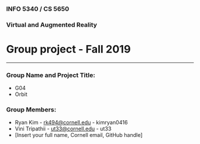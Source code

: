 ### INFO 5340 / CS 5650
### Virtual and Augmented Reality 
# Group project - Fall 2019

<hr>

### Group Name and Project Title:
- G04
- Orbit

### Group Members:

- Ryan Kim - [rk494@cornell.edu](rk494@cornell.edu) - kimryan0416
- Vini Tripathii - [ut33@cornell.edu](ut33@cornell.edu) - ut33
- [Insert your full name, Cornell email, GitHub handle]


